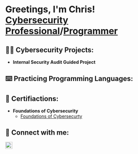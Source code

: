 <h1>Greetings, I'm Chris! <br/><a href="https://www.linkedin.com/in/linksmith/">Cybersecurity Professional</a>/<a href="https://github.com/igitluv">Programmer</a>

<h2>👨‍💻 Cybersecurity Projects:</h2>

- <b>Internal Security Audit Guided Project</b>

<h2>⌨️ Practicing Programming Languages:</h2>

<h2>📃 Certifiactions:</h2>

  - <b>Foundations of Cybersecurity</b>
    - [Foundations of Cybersecurty](https://coursera.org/account/accomplishments/certificate/SV7N783WVPB3)
  
<h2> 🤳 Connect with me:</h2>

<img align="left" alt="ChrisSmith | LinkedIn" width="22px" src="https://cdn.jsdelivr.net/npm/simple-icons@v3/icons/linkedin.svg" />
